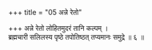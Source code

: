 +++
title = "05 अन्ने रेतो"

+++
अन्ने रेतो लोहितमुदरं तानि कल्पम् ।  
ब्रह्मचारी सलिलस्य पृष्ठे तपोतिष्ठत् तप्यमानः समुद्रे ॥ ६ ॥